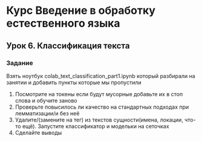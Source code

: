 # Курс Введение в обработку естественного языка

## Урок 6. Классификация текста

### Задание
Взять ноутбук colab_text_classification_part1.ipynb который разбирали на занятии и добавить пункты которые мы пропустили
1. Посмотрите на токены если будут мусорные добавьте их в стоп слова и обучите заново
2. Проверьте повысилось ли качество на стандартных подходах при лемматизации/и без неё
3. Удалите/(замените на тег) из текстов сущности(имена, локации, что-то ещё). Запустите классификатор и модельки на сеточках
4. Сделайте выводы

